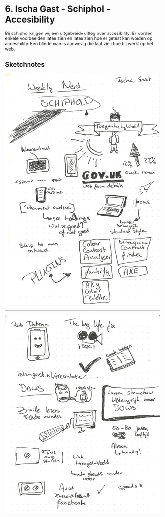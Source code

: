 # 6. Ischa Gast - Schiphol - Accesibility

Bij schiphol krijgen wij een uitgebreide uitleg over accesibility. Er worden enkele voorbeelden laten zien en laten zien hoe er getest kan worden op accesibility. Een blinde man is aanwezig die laat zien hoe hij werkt op het web. 

## Sketchnotes

![Screenshot van sketchnotes](images/6_Schiphol-1.png)

---

![Screenshot van sketchnotes](images/6_Schiphol-2.png)